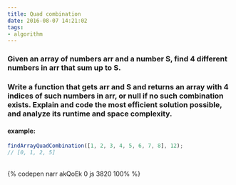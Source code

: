 ```yaml
---
title: Quad combination
date: 2016-08-07 14:21:02
tags:
- algorithm
---
```

### Given an array of numbers arr and a number S, find 4 different numbers in arr that sum up to S.

### Write a function that gets arr and S and returns an array with 4 indices of such numbers in arr, or null if no such combination exists. Explain and code the most efficient solution possible, and analyze its runtime and space complexity.

#### example:

```javascript
findArrayQuadCombination([1, 2, 3, 4, 5, 6, 7, 8], 12);
// [0, 1, 2, 5]
```

<!-- more -->

<br>{% codepen narr akQoEk 0 js 3820 100% %}
